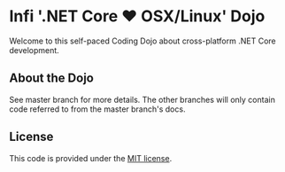 # Infi '.NET Core ❤ OSX/Linux' Dojo

Welcome to this self-paced Coding Dojo about cross-platform .NET Core development.

## About the Dojo

See master branch for more details.
The other branches will only contain code referred to from the master branch's docs.

## License

This code is provided under the [MIT license](LICENSE.txt).
